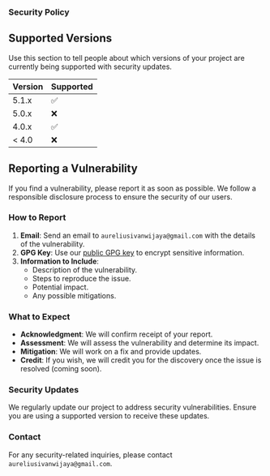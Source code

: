 ### Security Policy

## Supported Versions

Use this section to tell people about which versions of your project are currently being supported with security updates.

| Version | Supported          |
| ------- | ------------------ |
| 5.1.x   | :white_check_mark: |
| 5.0.x   | :x:                |
| 4.0.x   | :white_check_mark: |
| < 4.0   | :x:                |

## Reporting a Vulnerability

If you find a vulnerability, please report it as soon as possible. We follow a responsible disclosure process to ensure the security of our users.

### How to Report

1. **Email**: Send an email to `aureliusivanwijaya@gmail.com` with the details of the vulnerability.
2. **GPG Key**: Use our [public GPG key](https://example.com/gpg-key) to encrypt sensitive information.
3. **Information to Include**:
    - Description of the vulnerability.
    - Steps to reproduce the issue.
    - Potential impact.
    - Any possible mitigations.

### What to Expect

- **Acknowledgment**: We will confirm receipt of your report.
- **Assessment**: We will assess the vulnerability and determine its impact.
- **Mitigation**: We will work on a fix and provide updates.
- **Credit**: If you wish, we will credit you for the discovery once the issue is resolved (coming soon).

### Security Updates

We regularly update our project to address security vulnerabilities. Ensure you are using a supported version to receive these updates.

### Contact

For any security-related inquiries, please contact `aureliusivanwijaya@gmail.com`.